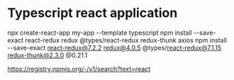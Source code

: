 # Typescript react application

npx create-react-app my-app --template typescript
npm install --save-exact react-redux redux @types/react-redux redux-thunk axios
npm install --save-exact react-redux@7.2.2 redux@4.0.5 @types/react-redux@7.1.15 redux-thunk@2.3.0 @0.21.1

https://registry.npmjs.org/-/v1/search?text=react